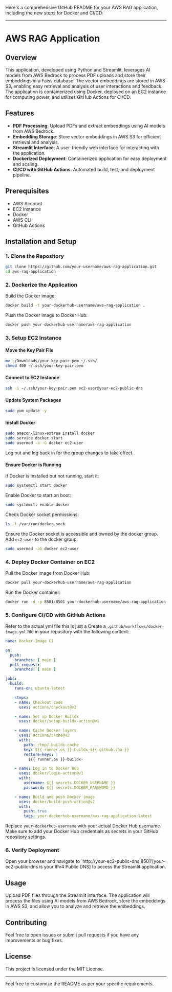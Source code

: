 Here's a comprehensive GitHub README for your AWS RAG application, including the new steps for Docker and CI/CD:

---

# AWS RAG Application

## Overview

This application, developed using Python and Streamlit, leverages AI models from AWS Bedrock to process PDF uploads and store their embeddings in a Faiss database. The vector embeddings are stored in AWS S3, enabling easy retrieval and analysis of user interactions and feedback. The application is containerized using Docker, deployed on an EC2 instance for computing power, and utilizes GitHub Actions for CI/CD.

## Features

- **PDF Processing**: Upload PDFs and extract embeddings using AI models from AWS Bedrock.
- **Embedding Storage**: Store vector embeddings in AWS S3 for efficient retrieval and analysis.
- **Streamlit Interface**: A user-friendly web interface for interacting with the application.
- **Dockerized Deployment**: Containerized application for easy deployment and scaling.
- **CI/CD with GitHub Actions**: Automated build, test, and deployment pipeline.

## Prerequisites

- AWS Account
- EC2 Instance
- Docker
- AWS CLI
- GitHub Actions

## Installation and Setup

### 1. Clone the Repository

```bash
git clone https://github.com/your-username/aws-rag-application.git
cd aws-rag-application
```

### 2. Dockerize the Application

Build the Docker image:

```bash
docker build -t your-dockerhub-username/aws-rag-application .
```

Push the Docker image to Docker Hub:

```bash
docker push your-dockerhub-username/aws-rag-application
```

### 3. Setup EC2 Instance

#### Move the Key Pair File

```bash
mv ~/Downloads/your-key-pair.pem ~/.ssh/
chmod 400 ~/.ssh/your-key-pair.pem
```

#### Connect to EC2 Instance

```bash
ssh -i ~/.ssh/your-key-pair.pem ec2-user@your-ec2-public-dns
```

#### Update System Packages

```bash
sudo yum update -y
```

#### Install Docker

```bash
sudo amazon-linux-extras install docker
sudo service docker start
sudo usermod -a -G docker ec2-user
```

Log out and log back in for the group changes to take effect.

#### Ensure Docker is Running

If Docker is installed but not running, start it:

```bash
sudo systemctl start docker
```

Enable Docker to start on boot:

```bash
sudo systemctl enable docker
```

Check Docker socket permissions:

```bash
ls -l /var/run/docker.sock
```

Ensure the Docker socket is accessible and owned by the docker group. Add `ec2-user` to the docker group:

```bash
sudo usermod -aG docker ec2-user
```

### 4. Deploy Docker Container on EC2

Pull the Docker image from Docker Hub:

```bash
docker pull your-dockerhub-username/aws-rag-application
```

Run the Docker container:

```bash
docker run -d -p 8501:8501 your-dockerhub-username/aws-rag-application
```

### 5. Configure CI/CD with GitHub Actions
Refer to the actual yml file this is just a 
Create a `.github/workflows/docker-image.yml` file in your repository with the following content:

```yaml
name: Docker Image CI

on:
  push:
    branches: [ main ]
  pull_request:
    branches: [ main ]

jobs:
  build:
    runs-on: ubuntu-latest

    steps:
    - name: Checkout code
      uses: actions/checkout@v2

    - name: Set up Docker Buildx
      uses: docker/setup-buildx-action@v1

    - name: Cache Docker layers
      uses: actions/cache@v2
      with:
        path: /tmp/.buildx-cache
        key: ${{ runner.os }}-buildx-${{ github.sha }}
        restore-keys: |
          ${{ runner.os }}-buildx-

    - name: Log in to Docker Hub
      uses: docker/login-action@v1
      with:
        username: ${{ secrets.DOCKER_USERNAME }}
        password: ${{ secrets.DOCKER_PASSWORD }}

    - name: Build and push Docker image
      uses: docker/build-push-action@v2
      with:
        push: true
        tags: your-dockerhub-username/aws-rag-application:latest
```

Replace `your-dockerhub-username` with your actual Docker Hub username. Make sure to add your Docker Hub credentials as secrets in your GitHub repository settings.

### 6. Verify Deployment

Open your browser and navigate to `http://your-ec2-public-dns:8501'[your-ec2-public-dns is your IPv4 Public DNS] to access the Streamlit application.

## Usage

Upload PDF files through the Streamlit interface. The application will process the files using AI models from AWS Bedrock, store the embeddings in AWS S3, and allow you to analyze and retrieve the embeddings.

## Contributing

Feel free to open issues or submit pull requests if you have any improvements or bug fixes.

## License

This project is licensed under the MIT License.

---

Feel free to customize the README as per your specific requirements.
